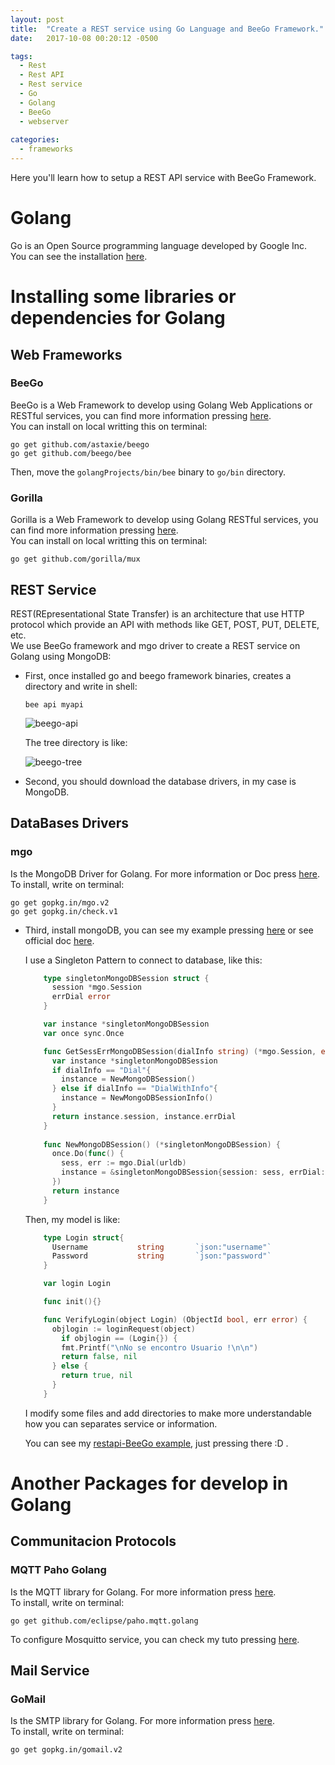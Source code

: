 ```yaml
---
layout: post
title:  "Create a REST service using Go Language and BeeGo Framework."
date:   2017-10-08 00:20:12 -0500

tags:
  - Rest 
  - Rest API
  - Rest service
  - Go
  - Golang
  - BeeGo
  - webserver
  
categories:
  - frameworks
---
```


Here you'll learn how to setup a REST API service with BeeGo Framework.

# Golang

Go is an Open Source programming language developed by Google Inc.  
You can see the installation [here](/programming-language/HelloWorld-Programming-Languages).

# Installing some libraries or dependencies for Golang

## Web Frameworks

### BeeGo

BeeGo is a Web Framework to develop using Golang Web Applications or RESTful services, you can find more information pressing [here](https://beego.me/).  
You can install on local writting this on terminal:

    go get github.com/astaxie/beego
    go get github.com/beego/bee

Then, move the `golangProjects/bin/bee` binary to `go/bin` directory.

### Gorilla

Gorilla is a Web Framework to develop using Golang RESTful services, you can find more information pressing [here](http://www.gorillatoolkit.org/).  
You can install on local writting this on terminal:

    go get github.com/gorilla/mux

## REST Service

REST(REpresentational State Transfer) is an architecture that use HTTP protocol which provide an API with methods like GET, POST, PUT, DELETE, etc.  
We use BeeGo framework and mgo driver to create a REST service on Golang using MongoDB:

* First, once installed go and beego framework binaries, creates a directory and write in shell:

      bee api myapi

  ![beego-api][newapi]

  The tree directory is like:
  
  ![beego-tree][treeapi]

* Second, you should download the database drivers, in my case is MongoDB.

## DataBases Drivers

### mgo

Is the MongoDB Driver for Golang. For more information or Doc press [here](https://labix.org/mgo).  
To install, write on terminal:

    go get gopkg.in/mgo.v2
    go get gopkg.in/check.v1

* Third, install mongoDB, you can see my example pressing [here][mongodbtuto] or see official doc [here](https://docs.mongodb.com/manual/).

  I use a Singleton Pattern to connect to database, like this:
  
  ```go
      type singletonMongoDBSession struct {
        session *mgo.Session
        errDial error
      }

      var instance *singletonMongoDBSession
      var once sync.Once

      func GetSessErrMongoDBSession(dialInfo string) (*mgo.Session, error){
        var instance *singletonMongoDBSession
        if dialInfo == "Dial"{
          instance = NewMongoDBSession()
        } else if dialInfo == "DialWithInfo"{
          instance = NewMongoDBSessionInfo()
        }
        return instance.session, instance.errDial
      }
      
      func NewMongoDBSession() (*singletonMongoDBSession) {
        once.Do(func() {
          sess, err := mgo.Dial(urldb)
          instance = &singletonMongoDBSession{session: sess, errDial: err}
        })
        return instance
      }
  ```
  Then, my model is like:
  
  ```go
      type Login struct{
        Username           string       `json:"username"`
        Password           string       `json:"password"`
      }

      var login Login

      func init(){}

      func VerifyLogin(object Login) (ObjectId bool, err error) {
        objlogin := loginRequest(object)
	      if objlogin == (Login{}) {
          fmt.Printf("\nNo se encontro Usuario !\n\n")
          return false, nil
        } else {
          return true, nil
        }
      }
  ```
  
  I modify some files and add directories to make more understandable how you can separates service or information.

  You can see my [restapi-BeeGo example][restapi-url], just pressing there :D .

# Another Packages for develop in Golang

## Communitacion Protocols

### MQTT Paho Golang

Is the MQTT library for Golang. For more information press [here](https://eclipse.org/paho/clients/golang/).  
To install, write on terminal:

    go get github.com/eclipse/paho.mqtt.golang

  To configure Mosquitto service, you can check my tuto pressing [here][mqtt-tuto].

## Mail Service

### GoMail

Is the SMTP library for Golang. For more information press [here](https://godoc.org/gopkg.in/gomail.v2).  
To install, write on terminal:

    go get gopkg.in/gomail.v2


[newapi]:          /assets/webApp/beego/beego-myapi.png
[treeapi]:         /assets/webApp/beego/beego-tree.png
[mongodbtuto]:     /database/Installing-MongoDB
[mqtt-tuto]:       /protocols/Setting-Up-a-MQTT-Service
[restapi-url]:     https://github.com/Jenazads/restfulapi-BeeGo
